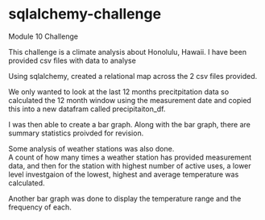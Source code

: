 # sqlalchemy-challenge
Module 10 Challenge

This challenge is a climate analysis about Honolulu, Hawaii.  I have been provided csv files with data to analyse

Using sqlalchemy, created a relational map across the 2 csv files provided.

We only wanted to look at the last 12 months precitpitation data so calculated the 12 month window using the measurement date and copied this into a new datafram called precipitaiton_df.

I was then able to create a bar graph.
Along with the bar graph, there are summary statistics proivded for revision.


Some analysis of weather stations was also done.  
A count of how many times a weather station has provided measurement data, and then for the station with highest number of active uses, a lower level investgaion of the lowest, highest and average temperature was calculated. 

Another bar graph was done to display the temperature range and the frequency of each.

